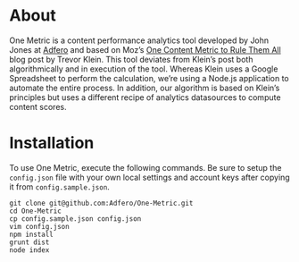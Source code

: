 # About

One Metric is a content performance analytics tool developed by John Jones at [Adfero](http://adfero.com/) and based on Moz’s [One Content Metric to Rule Them All](https://moz.com/blog/one-metric) blog post by Trevor Klein. This tool deviates from Klein’s post both algorithmically and in execution of the tool. Whereas Klein uses a Google Spreadsheet to perform the calculation, we’re using a Node.js application to automate the entire process. In addition, our algorithm is based on Klein’s principles but uses a different recipe of analytics datasources to compute content scores.

# Installation

To use One Metric, execute the following commands. Be sure to setup the `config.json` file with your own local settings and account keys after copying it from `config.sample.json`.

```
git clone git@github.com:Adfero/One-Metric.git
cd One-Metric
cp config.sample.json config.json
vim config.json
npm install
grunt dist
node index
```